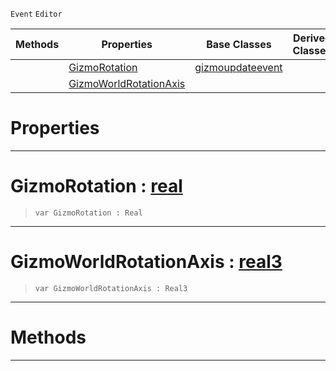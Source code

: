  `Event` `Editor`



|Methods|Properties|Base Classes|Derived Classes|
|---|---|---|---|
| |[ GizmoRotation](https://github.com/zeroengineteam/ZeroDocs/blob/master/code_reference/class_reference/rotategizmoupdateevent.markdown#gizmorotation-zero-engin)|[gizmoupdateevent](https://github.com/zeroengineteam/ZeroDocs/blob/master/code_reference/class_reference/gizmoupdateevent.markdown)| |
| |[ GizmoWorldRotationAxis](https://github.com/zeroengineteam/ZeroDocs/blob/master/code_reference/class_reference/rotategizmoupdateevent.markdown#gizmoworldrotationaxis-z)| | |


 #  Properties


---  
 #  GizmoRotation : [real](https://github.com/zeroengineteam/ZeroDocs/blob/master/code_reference/nada_base_types/real.markdown)

> 
> ``` lang=cpp, name=Nada
> var GizmoRotation : Real


---  
 #  GizmoWorldRotationAxis : [real3](https://github.com/zeroengineteam/ZeroDocs/blob/master/code_reference/nada_base_types/real3.markdown)

> 
> ``` lang=cpp, name=Nada
> var GizmoWorldRotationAxis : Real3


---  
 #  Methods


---  
 

 